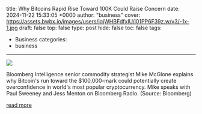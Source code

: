 title: Why Bitcoins Rapid Rise Toward 100K Could Raise Concern
date: 2024-11-22 15:33:05 +0000
author: "business"
cover: https://assets.bwbx.io/images/users/iqjWHBFdfxIU/i01PP6F39z.w/v3/-1x-1.jpg
draft: false
top: false
type: post
hide: false
toc: false
tags:
  - Business
categories:
  - business
---

![](https://assets.bwbx.io/images/users/iqjWHBFdfxIU/i01PP6F39z.w/v3/-1x-1.jpg)

Bloomberg Intelligence senior commodity strategist Mike McGlone explains why Bitcoin's run toward the $100,000-mark could potentially create overconfidence in world's most popular cryptocurrency. Mike speaks with Paul Sweeney and Jess Menton on Bloomberg Radio. (Source: Bloomberg)

[read more](https://www.bloomberg.com/news/videos/2024-11-22/why-bitcoin-s-rise-toward-100k-could-raise-concern-video)
